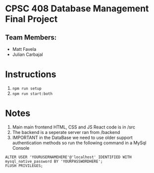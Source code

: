 # CPSC 408 Database Management Final Project

## Team Members:
- Matt Favela
- Julian Carbajal

# Instructions

1. ```npm run setup```
2. ```npm run start:both```

# Notes
1. Main main frontend HTML, CSS and JS React code is in /src
2. The backend is a seperate server ran from /backend
3. IMPORTANT in the DataBase we need to use older support authentication methods so run the following command in a MySql Console
```
ALTER USER 'YOURUSERNAMEHERE'@'localhost' IDENTIFIED WITH mysql_native_password BY 'YOURPASSWORDHERE';
FLUSH PRIVILEGES;
```